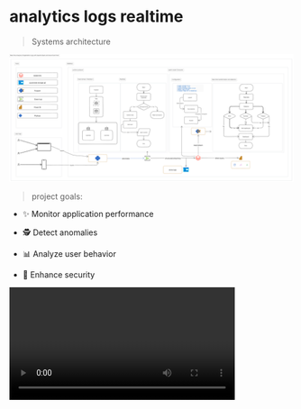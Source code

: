 # analytics logs realtime
> Systems architecture

<img src="assets/pipeline.png"/>

> project goals:
- ✨ Monitor application performance

- 🕵️ Detect anomalies

- 📊 Analyze user behavior

- 🔐 Enhance security

<video width="400" controls>
  <source src="assets/databricks.mp4" type="video/mp4">
</video>

